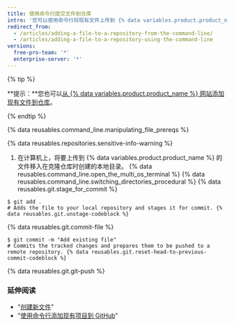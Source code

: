 ```yaml
---
title: 使用命令行提交文件到仓库
intro: '您可以使用命令行将现有文件上传到 {% data variables.product.product_name %} 仓库。'
redirect_from:
  - /articles/adding-a-file-to-a-repository-from-the-command-line/
  - /articles/adding-a-file-to-a-repository-using-the-command-line
versions:
  free-pro-team: '*'
  enterprise-server: '*'
---
```


{% tip %}

**提示：**您也可以[从 {% data variables.product.product_name %} 网站添加现有文件到仓库](/articles/adding-a-file-to-a-repository)。

{% endtip %}

{% data reusables.command_line.manipulating_file_prereqs %}

{% data reusables.repositories.sensitive-info-warning %}

1. 在计算机上，将要上传到 {% data variables.product.product_name %} 的文件移入在克隆仓库时创建的本地目录。
{% data reusables.command_line.open_the_multi_os_terminal %}
{% data reusables.command_line.switching_directories_procedural %}
{% data reusables.git.stage_for_commit %}
  ```shell
  $ git add .
  # Adds the file to your local repository and stages it for commit. {% data reusables.git.unstage-codeblock %}
  ```
{% data reusables.git.commit-file %}
  ```shell
  $ git commit -m "Add existing file"
  # Commits the tracked changes and prepares them to be pushed to a remote repository. {% data reusables.git.reset-head-to-previous-commit-codeblock %}
  ```
{% data reusables.git.git-push %}

### 延伸阅读

- "[创建新文件](/articles/creating-new-files)"
- "[使用命令行添加现有项目到 GitHub](/articles/adding-an-existing-project-to-github-using-the-command-line)"
